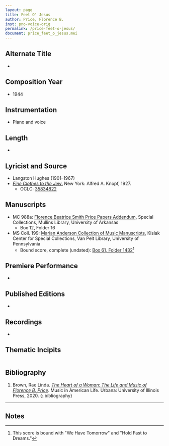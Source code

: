 ```yaml
---
layout: page
title: Feet O' Jesus
author: Price, Florence B.
inst: pno-voice-orig
permalink: /price-feet-o-jesus/
document: price_feet_o_jesus.mei
---
```


## Alternate Title
- 

## Composition Year
- 1944

## Instrumentation
- Piano and voice

## Length
- 

## Lyricist and Source
- Langston Hughes (1901&ndash;1967)
- [*Fine Clothes to the Jew*.](https://books.google.com/books?id=5qXPAAAAMAAJ) New York: Alfred A. Knopf, 1927.
    * OCLC: <a href="https://search.worldcat.org/title/35834822" target="_blank">35834822<a/>

## Manuscripts
- MC 988a: <a href="https://uark.as.atlas-sys.com/repositories/2/resources/1522" target="_blank">Florence Beatrice Smith Price Papers Addendum</a>, Special Collections, Mullins Library, University of Arkansas
    * Box 12, Folder 16
- MS Coll. 199: <a href="https://www.library.upenn.edu/detail/collection/marian-anderson-collection" target="_blank">Marian Anderson Collection of Music Manuscripts</a>, Kislak Center for Special Collections, Van Pelt Library, University of Pennsylvania
    * Bound score, complete (undated): <a href="https://franklin.library.upenn.edu/catalog/FRANKLIN_9923566753503681" target="_blank">Box 61, Folder 1432</a>[^fn1]

## Premiere Performance
- 

## Published Editions
- 

## Recordings
- 

## Thematic Incipits
<div id="notation" style="overflow-x: auto"></div>

## Bibliography
1. Brown, Rae Linda. <a href="https://www.worldcat.org/title/1122800180" target="_blank">*The Heart of a Woman: The Life and Music of Florence B. Price*</a>. Music in American Life. Urbana: University of Illinois Press, 2020.
{:.bibliography}

---
## Notes
[^fn1]: This score is bound with "We Have Tomorrow" and "Hold Fast to Dreams."
